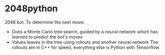 # 2048python
2048 bot. To determine the next move:
- Does a Monte Carlo tree search, guided by a neural network which has learned to predict the bot's moves
- Values leaves in the tree using rollouts and another neural network
The rollouts are in C++ for speed, everything else is Python with Tensorflow.
